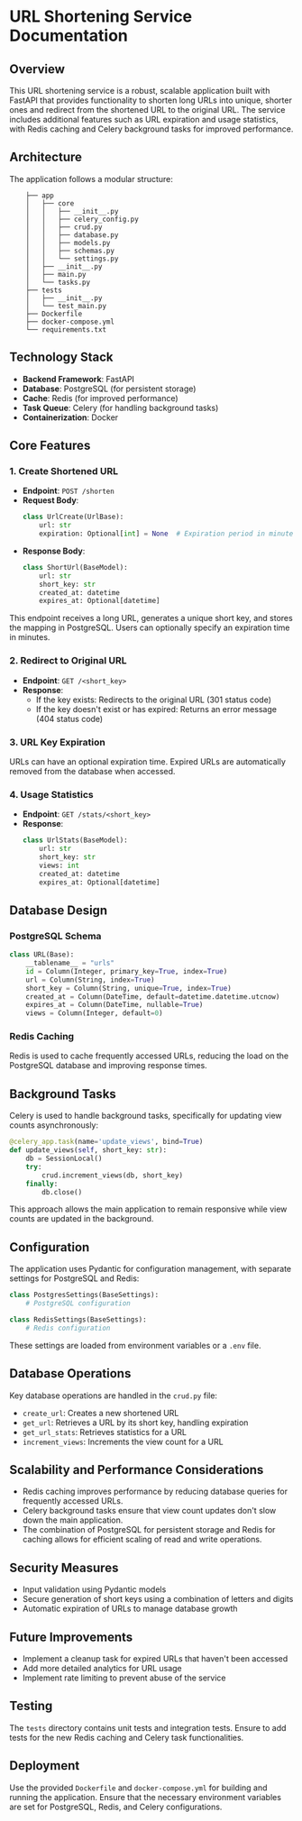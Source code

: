 # URL Shortening Service Documentation

## Overview

This URL shortening service is a robust, scalable application built with FastAPI that provides functionality to shorten long URLs into unique, shorter ones and redirect from the shortened URL to the original URL. The service includes additional features such as URL expiration and usage statistics, with Redis caching and Celery background tasks for improved performance.

## Architecture

The application follows a modular structure:

``` 
    ├── app
    │   ├── core
    │   │   ├── __init__.py
    │   │   ├── celery_config.py
    │   │   ├── crud.py
    │   │   ├── database.py
    │   │   ├── models.py
    │   │   ├── schemas.py
    │   │   └── settings.py
    │   ├── __init__.py
    │   ├── main.py
    │   └── tasks.py
    ├── tests
    │   ├── __init__.py
    │   └── test_main.py
    ├── Dockerfile
    ├── docker-compose.yml
    └── requirements.txt
```

## Technology Stack

- **Backend Framework**: FastAPI
- **Database**: PostgreSQL (for persistent storage)
- **Cache**: Redis (for improved performance)
- **Task Queue**: Celery (for handling background tasks)
- **Containerization**: Docker

## Core Features

### 1. Create Shortened URL

- **Endpoint**: `POST /shorten`
- **Request Body**: 
  ```python
  class UrlCreate(UrlBase):
      url: str
      expiration: Optional[int] = None  # Expiration period in minutes
  ```
- **Response Body**: 
  ```python
  class ShortUrl(BaseModel):
      url: str
      short_key: str
      created_at: datetime
      expires_at: Optional[datetime]
  ```

This endpoint receives a long URL, generates a unique short key, and stores the mapping in PostgreSQL. Users can optionally specify an expiration time in minutes.

### 2. Redirect to Original URL

- **Endpoint**: `GET /<short_key>`
- **Response**: 
  - If the key exists: Redirects to the original URL (301 status code)
  - If the key doesn't exist or has expired: Returns an error message (404 status code)

### 3. URL Key Expiration

URLs can have an optional expiration time. Expired URLs are automatically removed from the database when accessed.

### 4. Usage Statistics

- **Endpoint**: `GET /stats/<short_key>`
- **Response**:
  ```python
  class UrlStats(BaseModel):
      url: str
      short_key: str
      views: int
      created_at: datetime
      expires_at: Optional[datetime]
  ```

## Database Design

### PostgreSQL Schema

```python
class URL(Base):
    __tablename__ = "urls"
    id = Column(Integer, primary_key=True, index=True)
    url = Column(String, index=True)
    short_key = Column(String, unique=True, index=True)
    created_at = Column(DateTime, default=datetime.datetime.utcnow)
    expires_at = Column(DateTime, nullable=True)
    views = Column(Integer, default=0)
```

### Redis Caching

Redis is used to cache frequently accessed URLs, reducing the load on the PostgreSQL database and improving response times.

## Background Tasks

Celery is used to handle background tasks, specifically for updating view counts asynchronously:

```python
@celery_app.task(name='update_views', bind=True)
def update_views(self, short_key: str):
    db = SessionLocal()
    try:
        crud.increment_views(db, short_key)
    finally:
        db.close()
```

This approach allows the main application to remain responsive while view counts are updated in the background.

## Configuration

The application uses Pydantic for configuration management, with separate settings for PostgreSQL and Redis:

```python
class PostgresSettings(BaseSettings):
    # PostgreSQL configuration

class RedisSettings(BaseSettings):
    # Redis configuration
```

These settings are loaded from environment variables or a `.env` file.

## Database Operations

Key database operations are handled in the `crud.py` file:

- `create_url`: Creates a new shortened URL
- `get_url`: Retrieves a URL by its short key, handling expiration
- `get_url_stats`: Retrieves statistics for a URL
- `increment_views`: Increments the view count for a URL

## Scalability and Performance Considerations

- Redis caching improves performance by reducing database queries for frequently accessed URLs.
- Celery background tasks ensure that view count updates don't slow down the main application.
- The combination of PostgreSQL for persistent storage and Redis for caching allows for efficient scaling of read and write operations.

## Security Measures

- Input validation using Pydantic models
- Secure generation of short keys using a combination of letters and digits
- Automatic expiration of URLs to manage database growth

## Future Improvements

- Implement a cleanup task for expired URLs that haven't been accessed
- Add more detailed analytics for URL usage
- Implement rate limiting to prevent abuse of the service

## Testing

The `tests` directory contains unit tests and integration tests. Ensure to add tests for the new Redis caching and Celery task functionalities.

## Deployment

Use the provided `Dockerfile` and `docker-compose.yml` for building and running the application. Ensure that the necessary environment variables are set for PostgreSQL, Redis, and Celery configurations.
